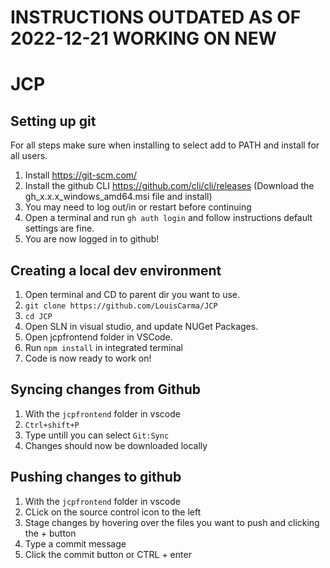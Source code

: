 # INSTRUCTIONS OUTDATED AS OF 2022-12-21 WORKING ON NEW

# JCP

## Setting up git

For all steps make sure when installing to select add to PATH and install for all users.

1. Install https://git-scm.com/
2. Install the github CLI https://github.com/cli/cli/releases (Download the gh_x.x.x_windows_amd64.msi file and install)
3. You may need to log out/in or restart before continuing
4. Open a terminal and run `gh auth login` and follow instructions default settings are fine.
5. You are now logged in to github!

## Creating a local dev environment

1. Open terminal and CD to parent dir you want to use.
2. `git clone https://github.com/LouisCarma/JCP`
3. `cd JCP`
4. Open SLN in visual studio, and update NUGet Packages.
5. Open jcpfrontend folder in VSCode.
6. Run `npm install` in integrated terminal
7. Code is now ready to work on!

## Syncing changes from Github

1. With the `jcpfrontend` folder in vscode
2. `Ctrl+shift+P`
3. Type untill you can select `Git:Sync`
4. Changes should now be downloaded locally

## Pushing changes to github

1. With the `jcpfrontend` folder in vscode
2. CLick on the source control icon to the left
3. Stage changes by hovering over the files you want to push and clicking the + button
4. Type a commit message
5. Click the commit button or CTRL + enter
